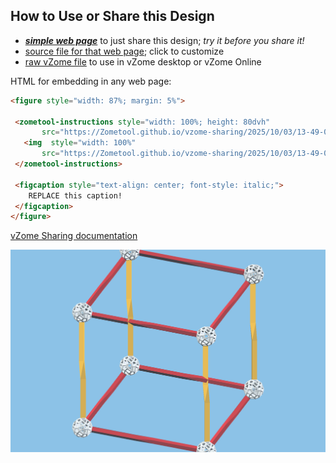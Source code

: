 
## How to Use or Share this Design

 - [***simple web page***](<https://Zometool.github.io/vzome-sharing/2025/10/03/13-49-07-p14-Shadows4D-ImpossibleCube-REV1/>) to just share this design; *try it before you share it!*
 - [source file for that web page](<https://github.com/Zometool/vzome-sharing/edit/main/2025/10/03/13-49-07-p14-Shadows4D-ImpossibleCube-REV1/index.md>); click to customize
 - [raw vZome file](<https://raw.githubusercontent.com/Zometool/vzome-sharing/main/2025/10/03/13-49-07-p14-Shadows4D-ImpossibleCube-REV1/p14-Shadows4D-ImpossibleCube-REV1.vZome>) to use in vZome desktop or vZome Online
 
 HTML for embedding in any web page:
 ```html
<figure style="width: 87%; margin: 5%">
  
  <zometool-instructions style="width: 100%; height: 80dvh"
        src="https://Zometool.github.io/vzome-sharing/2025/10/03/13-49-07-p14-Shadows4D-ImpossibleCube-REV1/p14-Shadows4D-ImpossibleCube-REV1.vZome" >
    <img  style="width: 100%"
        src="https://Zometool.github.io/vzome-sharing/2025/10/03/13-49-07-p14-Shadows4D-ImpossibleCube-REV1/p14-Shadows4D-ImpossibleCube-REV1.png" >
  </zometool-instructions>

  <figcaption style="text-align: center; font-style: italic;">
     REPLACE this caption!
  </figcaption>
</figure>

 ```

[vZome Sharing documentation](https://vzome.github.io/vzome/sharing.html#how-it-works)

![Image](<p14-Shadows4D-ImpossibleCube-REV1.png>)

